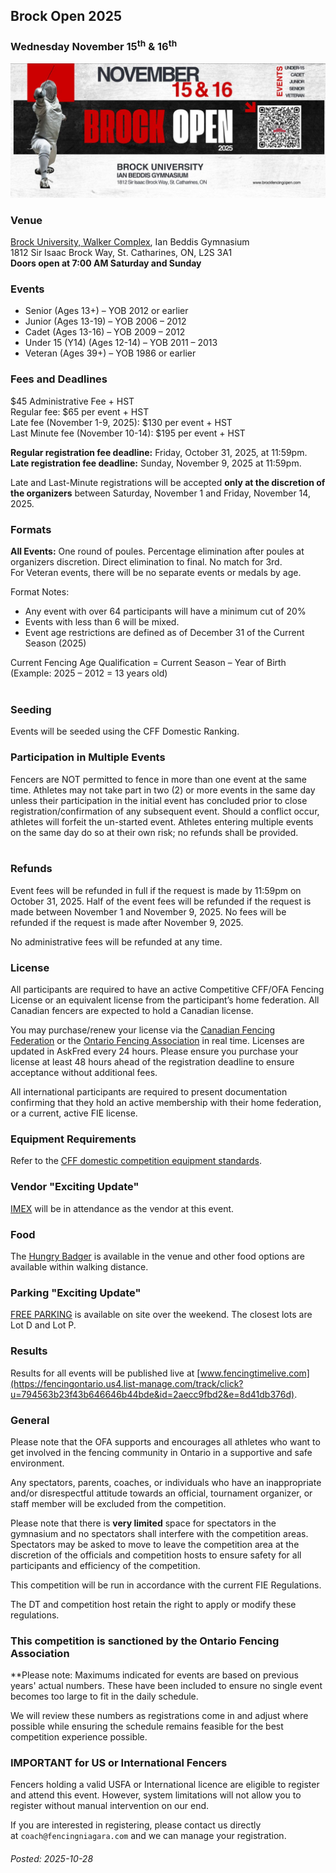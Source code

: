 
## Brock Open 2025

### Wednesday November 15<sup>th</sup> & 16<sup>th</sup>

[![Brock Opening](/News/2025/10/28/Brock_openjpg.jpg)](https://www.askfred.net/tournaments/423f3aa1-9a91-487c-bb71-436ee6e7bd86)

### Venue

[Brock University, Walker Complex](https://fencingontario.us4.list-manage.com/track/click?u=794563b23f43b646646b44bde&id=4571f8f286&e=8d41db376d), Ian Beddis Gymnasium  
1812 Sir Isaac Brock Way, St. Catharines, ON, L2S 3A1  
**Doors open at 7:00 AM Saturday and Sunday**  

### Events

- Senior (Ages 13+) – YOB 2012 or earlier
- Junior (Ages 13-19) – YOB 2006 – 2012
- Cadet (Ages 13-16) – YOB 2009 – 2012
- Under 15 (Y14) (Ages 12-14) – YOB 2011 – 2013
- Veteran (Ages 39+) – YOB 1986 or earlier

### Fees and Deadlines

$45 Administrative Fee + HST  
Regular fee: $65 per event + HST  
Late fee (November 1-9, 2025): $130 per event + HST  
Last Minute fee (November 10-14): $195 per event + HST  

**Regular registration fee deadline:** Friday, October 31, 2025, at 11:59pm.  
**Late registration fee deadline:** Sunday, November 9, 2025 at 11:59pm.  

Late and Last-Minute registrations will be accepted **only at the discretion of the organizers** between Saturday, November 1 and Friday, November 14, 2025.  

### Formats

**All Events:** One round of poules. Percentage elimination after poules at organizers discretion. Direct elimination to final. No match for 3rd.  
For Veteran events, there will be no separate events or medals by age.

Format Notes:

- Any event with over 64 participants will have a minimum cut of 20%
- Events with less than 6 will be mixed.
- Event age restrictions are defined as of December 31 of the Current Season (2025)

Current Fencing Age Qualification = Current Season – Year of Birth  
(Example: 2025 – 2012 = 13 years old)  
 
### Seeding

Events will be seeded using the CFF Domestic Ranking.  

### Participation in Multiple Events

Fencers are NOT permitted to fence in more than one event at the same time. Athletes may not take part in two (2) or more events in the same day unless their participation in the initial event has concluded prior to close registration/confirmation of any subsequent event. Should a conflict occur, athletes will forfeit the un-started event. Athletes entering multiple events on the same day do so at their own risk; no refunds shall be provided.  
 

### Refunds

Event fees will be refunded in full if the request is made by 11:59pm on October 31, 2025. Half of the event fees will be refunded if the request is made between November 1 and November 9, 2025. No fees will be refunded if the request is made after November 9, 2025.

No administrative fees will be refunded at any time.  

### License

All participants are required to have an active Competitive CFF/OFA Fencing License or an equivalent license from the participant’s home federation. All Canadian fencers are expected to hold a Canadian license.

You may purchase/renew your license via the [Canadian Fencing Federation](https://fencingontario.us4.list-manage.com/track/click?u=794563b23f43b646646b44bde&id=b2b6366927&e=8d41db376d) or the [Ontario Fencing Association](https://fencingontario.us4.list-manage.com/track/click?u=794563b23f43b646646b44bde&id=5669b4b4a7&e=8d41db376d) in real time. Licenses are updated in AskFred every 24 hours. Please ensure you purchase your license at least 48 hours ahead of the registration deadline to ensure acceptance without additional fees.

All international participants are required to present documentation confirming that they hold an active membership with their home federation, or a current, active FIE license.  

### Equipment Requirements

Refer to the [CFF domestic competition equipment standards](https://fencingontario.us4.list-manage.com/track/click?u=794563b23f43b646646b44bde&id=e36233ba2a&e=8d41db376d).

  
### Vendor "Exciting Update"

[IMEX](https://fencingontario.us4.list-manage.com/track/click?u=794563b23f43b646646b44bde&id=417afd1f72&e=8d41db376d) will be in attendance as the vendor at this event.  

### Food

The [Hungry Badger](https://fencingontario.us4.list-manage.com/track/click?u=794563b23f43b646646b44bde&id=f056e84a24&e=8d41db376d) is available in the venue and other food options are available within walking distance.  

### Parking "Exciting Update"

[FREE PARKING](https://fencingontario.us4.list-manage.com/track/click?u=794563b23f43b646646b44bde&id=4a1e2f6257&e=8d41db376d) is available on site over the weekend. The closest lots are Lot D and Lot P.  

### Results

Results for all events will be published live at [www.fencingtimelive.com](https://fencingontario.us4.list-manage.com/track/click?u=794563b23f43b646646b44bde&id=2aecc9fbd2&e=8d41db376d).  

### General

Please note that the OFA supports and encourages all athletes who want to get involved in the fencing community in Ontario in a supportive and safe environment.

Any spectators, parents, coaches, or individuals who have an inappropriate and/or disrespectful attitude towards an official, tournament organizer, or staff member will be excluded from the competition.

Please note that there is **very limited** space for spectators in the gymnasium and no spectators shall interfere with the competition areas. Spectators may be asked to move to leave the competition area at the discretion of the officials and competition hosts to ensure safety for all participants and efficiency of the competition.

This competition will be run in accordance with the current FIE Regulations.

The DT and competition host retain the right to apply or modify these regulations.

### This competition is sanctioned by the Ontario Fencing Association

**Please note: Maximums indicated for events are based on previous years' actual numbers. These have been included to ensure no single event becomes too large to fit in the daily schedule.

We will review these numbers as registrations come in and adjust where possible while ensuring the schedule remains feasible for the best competition experience possible.  

### IMPORTANT for US or International Fencers

Fencers holding a valid USFA or International licence are eligible to register and attend this event. However, system limitations will not allow you to register without manual intervention on our end.

If you are interested in registering, please contact us directly at `coach@fencingniagara.com` and we can manage your registration.

###### Posted: 2025-10-28
